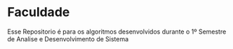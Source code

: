# Faculdade
Esse Repositorio é para os algoritmos desenvolvidos durante o 1º Semestre de Analise e Desenvolvimento de Sistema 

